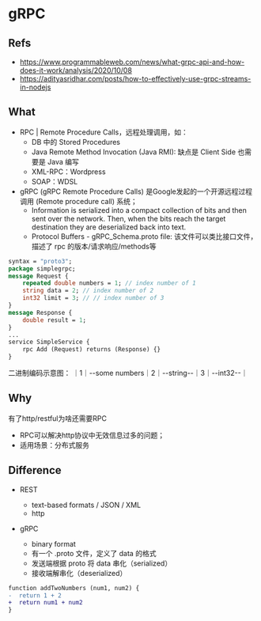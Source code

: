 # gRPC

## Refs
- https://www.programmableweb.com/news/what-grpc-api-and-how-does-it-work/analysis/2020/10/08
- https://adityasridhar.com/posts/how-to-effectively-use-grpc-streams-in-nodejs

## What
- RPC | Remote Procedure Calls，远程处理调用，如： 
  - DB 中的 Stored Procedures
  - Java Remote Method Invocation (Java RMI): 缺点是 Client Side 也需要是 Java 编写
  - XML-RPC：Wordpress
  - SOAP：WDSL
- gRPC (gRPC Remote Procedure Calls) 是Google发起的一个开源远程过程调用 (Remote procedure call) 系统；
  - Information is serialized into a compact collection of bits and then sent over the network. Then, when the bits reach the target destination they are deserialized back into text. 
  - Protocol Buffers - gRPC_Schema.proto file: 该文件可以类比接口文件，描述了 rpc 的版本/请求响应/methods等
```proto
syntax = "proto3";
package simplegrpc;
message Request {
    repeated double numbers = 1; // index number of 1
    string data = 2; // index number of 2
    int32 limit = 3; // // index number of 3
}
message Response {
    double result = 1;
}
...
service SimpleService {
    rpc Add (Request) returns (Response) {}
}
```
二进制编码示意图：
｜1｜--some numbers｜2｜--string--｜3｜--int32--｜

## Why
有了http/restful为啥还需要RPC
- RPC可以解决http协议中无效信息过多的问题；
- 适用场景：分布式服务

## Difference
- REST
  - text-based formats / JSON / XML
  - http

- gRPC
  - binary format
  - 有一个 .proto 文件，定义了 data 的格式
  - 发送端根据 proto 将 data 串化（serialized）
  - 接收端解串化（deserialized）

```diff
function addTwoNumbers (num1, num2) {
-  return 1 + 2
+  return num1 + num2
}
```